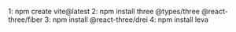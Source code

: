 1: npm create vite@latest
2: npm install three @types/three @react-three/fiber
3: npm install @react-three/drei
4: npm install leva
